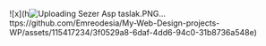 
![x](h![Uploading Sezer Asp taslak.PNG…]()
ttps://github.com/Emreodesia/My-Web-Design-projects-WP/assets/115417234/3f0529a8-6daf-4dd6-94c0-31b8736a548e)



